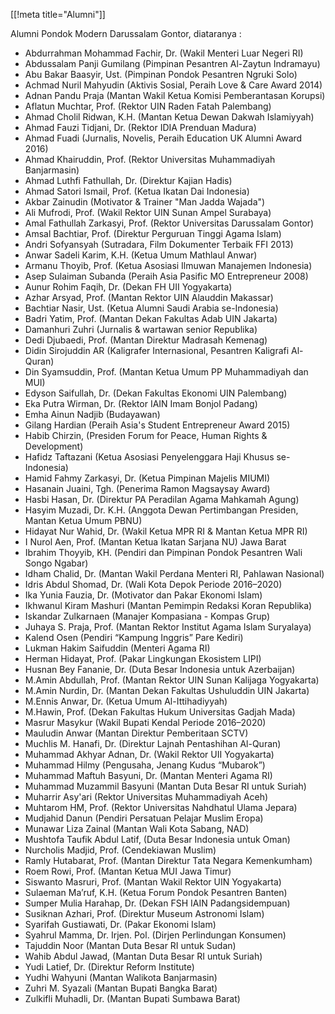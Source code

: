 [[!meta title="Alumni"]]

Alumni Pondok Modern Darussalam Gontor, diataranya :

* Abdurrahman Mohammad Fachir, Dr. (Wakil Menteri Luar Negeri RI)
* Abdussalam Panji Gumilang (Pimpinan Pesantren Al-Zaytun Indramayu)
* Abu Bakar Baasyir, Ust. (Pimpinan Pondok Pesantren Ngruki Solo)
* Achmad Nuril Mahyudin (Aktivis Sosial, Peraih Love & Care Award 2014)
* Adnan Pandu Praja (Mantan Wakil Ketua Komisi Pemberantasan Korupsi)
* Aflatun Muchtar, Prof. (Rektor UIN Raden Fatah Palembang)
* Ahmad Cholil Ridwan, K.H. (Mantan Ketua Dewan Dakwah Islamiyyah)
* Ahmad Fauzi Tidjani, Dr. (Rektor IDIA Prenduan Madura)
* Ahmad Fuadi (Jurnalis, Novelis, Peraih Education UK Alumni Award 2016)
* Ahmad Khairuddin, Prof. (Rektor Universitas Muhammadiyah Banjarmasin)
* Ahmad Luthfi Fathullah, Dr. (Direktur Kajian Hadis)
* Ahmad Satori Ismail, Prof. (Ketua Ikatan Dai Indonesia)
* Akbar Zainudin (Motivator & Trainer "Man Jadda Wajada")
* Ali Mufrodi, Prof. (Wakil Rektor UIN Sunan Ampel Surabaya)
* Amal Fathullah Zarkasyi, Prof. (Rektor Universitas Darussalam Gontor)
* Amsal Bachtiar, Prof. (Direktur Perguruan Tinggi Agama Islam)
* Andri Sofyansyah (Sutradara, Film Dokumenter Terbaik FFI 2013)
* Anwar Sadeli Karim, K.H. (Ketua Umum Mathlaul Anwar)
* Armanu Thoyib, Prof. (Ketua Asosiasi Ilmuwan Manajemen Indonesia)
* Asep Sulaiman Subanda (Peraih Asia Pasific MO Entrepreneur 2008)
* Aunur Rohim Faqih, Dr. (Dekan FH UII Yogyakarta)
* Azhar Arsyad, Prof. (Mantan Rektor UIN Alauddin Makassar)
* Bachtiar Nasir, Ust. (Ketua Alumni Saudi Arabia se-Indonesia)
* Badri Yatim, Prof. (Mantan Dekan Fakultas Adab UIN Jakarta)
* Damanhuri Zuhri (Jurnalis & wartawan senior Republika)
* Dedi Djubaedi, Prof. (Mantan Direktur Madrasah Kemenag)
* Didin Sirojuddin AR (Kaligrafer Internasional, Pesantren Kaligrafi Al-Quran)
* Din Syamsuddin, Prof. (Mantan Ketua Umum PP Muhammadiyah dan MUI)
* Edyson Saifullah, Dr. (Dekan Fakultas Ekonomi UIN Palembang)
* Eka Putra Wirman, Dr. (Rektor IAIN Imam Bonjol Padang)
* Emha Ainun Nadjib (Budayawan)
* Gilang Hardian (Peraih Asia's Student Entrepreneur Award 2015)
* Habib Chirzin, (Presiden Forum for Peace, Human Rights & Development)
* Hafidz Taftazani (Ketua Asosiasi Penyelenggara Haji Khusus se-Indonesia)
* Hamid Fahmy Zarkasyi, Dr. (Ketua Pimpinan Majelis MIUMI)
* Hasanain Juaini, Tgh. (Penerima Ramon Magsaysay Award)
* Hasbi Hasan, Dr. (Direktur PA Peradilan Agama Mahkamah Agung)
* Hasyim Muzadi, Dr. K.H. (Anggota Dewan Pertimbangan Presiden, Mantan Ketua Umum PBNU)
* Hidayat Nur Wahid, Dr. (Wakil Ketua MPR RI & Mantan Ketua MPR RI)
* I Nurol Aen, Prof. (Mantan Ketua Ikatan Sarjana NU) Jawa Barat
* Ibrahim Thoyyib, KH. (Pendiri dan Pimpinan Pondok Pesantren Wali Songo Ngabar)
* Idham Chalid, Dr. (Mantan Wakil Perdana Menteri RI, Pahlawan Nasional)
* Idris Abdul Shomad, Dr. (Wali Kota Depok Periode 2016–2020)
* Ika Yunia Fauzia, Dr. (Motivator dan Pakar Ekonomi Islam)
* Ikhwanul Kiram Mashuri (Mantan Pemimpin Redaksi Koran Republika)
* Iskandar Zulkarnaen (Manajer Kompasiana - Kompas Grup)
* Juhaya S. Praja, Prof. (Mantan Rektor Institut Agama Islam Suryalaya)
* Kalend Osen (Pendiri “Kampung Inggris” Pare Kediri)
* Lukman Hakim Saifuddin (Menteri Agama RI)
* Herman Hidayat, Prof. (Pakar Lingkungan Ekosistem LIPI)
* Husnan Bey Fananie, Dr. (Duta Besar Indonesia untuk Azerbaijan)
* M.Amin Abdullah, Prof. (Mantan Rektor UIN Sunan Kalijaga Yogyakarta)
* M.Amin Nurdin, Dr. (Mantan Dekan Fakultas Ushuluddin UIN Jakarta)
* M.Ennis Anwar, Dr. (Ketua Umum Al-Ittihadiyyah)
* M.Hawin, Prof. (Dekan Fakultas Hukum Universitas Gadjah Mada)
* Masrur Masykur (Wakil Bupati Kendal Periode 2016–2020)
* Mauludin Anwar (Mantan Direktur Pemberitaan SCTV)
* Muchlis M. Hanafi, Dr. (Direktur Lajnah Pentashihan Al-Quran)
* Muhammad Akhyar Adnan, Dr. (Wakil Rektor UII Yogyakarta)
* Muhammad Hilmy (Pengusaha, Jenang Kudus “Mubarok”)
* Muhammad Maftuh Basyuni, Dr. (Mantan Menteri Agama RI)
* Muhammad Muzammil Basyuni (Mantan Duta Besar RI untuk Suriah)
* Muharrir Asy'ari (Rektor Universitas Muhammadiyah Aceh)
* Muhtarom HM, Prof. (Rektor Universitas Nahdhatul Ulama Jepara)
* Mudjahid Danun (Pendiri Persatuan Pelajar Muslim Eropa)
* Munawar Liza Zainal (Mantan Wali Kota Sabang, NAD)
* Mushtofa Taufik Abdul Latif, (Duta Besar Indonesia untuk Oman)
* Nurcholis Madjid, Prof. (Cendekiawan Muslim)
* Ramly Hutabarat, Prof. (Mantan Direktur Tata Negara Kemenkumham)
* Roem Rowi, Prof. (Mantan Ketua MUI Jawa Timur)
* Siswanto Masruri, Prof. (Mantan Wakil Rektor UIN Yogyakarta)
* Sulaeman Ma’ruf, K.H. (Ketua Forum Pondok Pesantren Banten)
* Sumper Mulia Harahap, Dr. (Dekan FSH IAIN Padangsidempuan)
* Susiknan Azhari, Prof. (Direktur Museum Astronomi Islam)
* Syarifah Gustiawati, Dr. (Pakar Ekonomi Islam)
* Syahrul Mamma, Dr. Irjen. Pol. (Dirjen Perlindungan Konsumen)
* Tajuddin Noor (Mantan Duta Besar RI untuk Sudan)
* Wahib Abdul Jawad, (Mantan Duta Besar RI untuk Suriah)
* Yudi Latief, Dr. (Direktur Reform Institute)
* Yudhi Wahyuni (Mantan Walikota Banjarmasin)
* Zuhri M. Syazali (Mantan Bupati Bangka Barat)
* Zulkifli Muhadli, Dr. (Mantan Bupati Sumbawa Barat)


